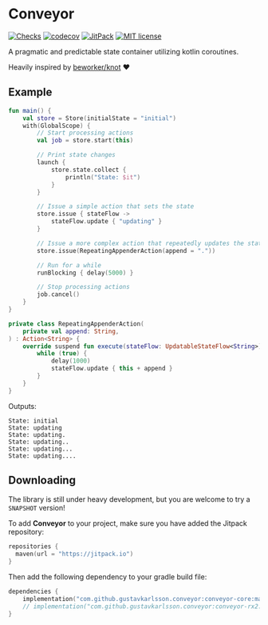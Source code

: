 # Conveyor

[![Checks](https://github.com/gustavkarlsson/conveyor/workflows/Checks/badge.svg?branch=master)](https://github.com/gustavkarlsson/conveyor/actions?query=workflow%3AChecks+branch%3Amaster+event%3Apush)
[![codecov](https://codecov.io/gh/gustavkarlsson/conveyor/branch/master/graph/badge.svg)](https://codecov.io/gh/gustavkarlsson/conveyor)
[![JitPack](https://jitpack.io/v/gustavkarlsson/conveyor.svg)](https://jitpack.io/#gustavkarlsson/conveyor)
[![MIT license](https://img.shields.io/badge/license-MIT-blue.svg)](https://github.com/gustavkarlsson/krate/blob/master/LICENSE.md)

A pragmatic and predictable state container utilizing kotlin coroutines.

Heavily inspired by [beworker/knot](https://github.com/beworker/knot) :heart:

## Example
```kotlin
fun main() {
    val store = Store(initialState = "initial")
    with(GlobalScope) {
        // Start processing actions
        val job = store.start(this)

        // Print state changes
        launch {
            store.state.collect {
                println("State: $it")
            }
        }

        // Issue a simple action that sets the state
        store.issue { stateFlow ->
            stateFlow.update { "updating" }
        }

        // Issue a more complex action that repeatedly updates the state
        store.issue(RepeatingAppenderAction(append = "."))

        // Run for a while
        runBlocking { delay(5000) }

        // Stop processing actions
        job.cancel()
    }
}

private class RepeatingAppenderAction(
    private val append: String,
) : Action<String> {
    override suspend fun execute(stateFlow: UpdatableStateFlow<String>) {
        while (true) {
            delay(1000)
            stateFlow.update { this + append }
        }
    }
}
```

Outputs:

```
State: initial
State: updating
State: updating.
State: updating..
State: updating...
State: updating....
```

## Downloading

The library is still under heavy development, but you are welcome to try a `SNAPSHOT` version!

To add **Conveyor** to your project, make sure you have added the Jitpack repository:

````kotlin
repositories {
  maven(url = "https://jitpack.io")
}
````

Then add the following dependency to your gradle build file:

```kotlin
dependencies {
    implementation("com.github.gustavkarlsson.conveyor:conveyor-core:master-SNAPSHOT") // Main library
    // implementation("com.github.gustavkarlsson.conveyor:conveyor-rx2:master-SNAPSHOT") // RxJava 2 support
}
```

